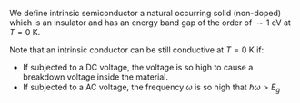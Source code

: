 We define intrinsic semiconductor a natural occurring solid (non-doped) which is an insulator and has an energy band gap of the order of $\sim 1 \ \text{eV}$ at $T=0\ \text{K}$.

Note that an intrinsic conductor can be still conductive at $T=0\ \text{K}$ if:
- If subjected to a DC voltage, the voltage is so high to cause a breakdown voltage inside the material.
- If subjected to a AC voltage, the frequency $\omega$ is so high that $\hbar \omega >E_g$ 